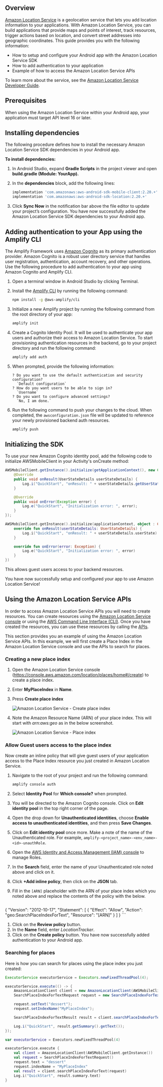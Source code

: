 ## Overview

[Amazon Location Service](http://aws.amazon.com/location) is a geolocation service that lets you add location information to your applications. With Amazon Location Service, you can build applications that provide maps and points of interest, track resources, trigger actions based on location, and convert street addresses into geographic coordinates. This guide provides you with the following information:

- How to setup and configure your Android app with the Amazon Location Service SDK
- How to add authentication to your application
- Example of how to access the Amazon Location Service APIs

To learn more about the service, see the [Amazon Location Service Developer Guide](https://docs.aws.amazon.com/location/latest/developerguide/).

## Prerequisites

When using the Amazon Location Service within your Android app, your application must target API level 16 or later.

## Installing dependencies

The following procedure defines how to install the necessary Amazon Location Service SDK dependencies in your Android app.

**To install dependencies:**

1. In Android Studio, expand **Gradle Scripts** in the project viewer and open **build.gradle (Module: YourApp).**
1. In the **dependencies** block, add the following lines:

    ```groovy
    implementation 'com.amazonaws:aws-android-sdk-mobile-client:2.20.+'
    implementation 'com.amazonaws:aws-android-sdk-location:2.20.+'
    ```

1. Click **Sync Now** in the notification bar above the file editor to update your project’s configuration. You have now successfully added the Amazon Location Service SDK dependencies to your Android app.

## Adding authentication to your App using the Amplify CLI

The Amplify Framework uses [Amazon Cognito](https://aws.amazon.com/cognito/) as its primary authentication provider. Amazon Cognito is a robust user directory service that handles user registration, authentication, account recovery, and other operations. Use the following procedure to add authentication to your app using Amazon Cognito and Amplify CLI. 

1. Open a terminal window in Android Studio by clicking Terminal.
1. Install the [Amplify CLI](https://docs.amplify.aws/cli/start/install) by running the following command:

    ```bash
    npm install -g @aws-amplify/cli
    ```

1. Initialize a new Amplify project by running the following command from the root directory of your app:

    ```bash
    amplify init
    ```

1. Create a Cognito Identity Pool. It will be used to authenticate your app users and authorize their access to Amazon Location Service. To start provisioning authentication resources in the backend, go to your project directory and run the following command:

    ```bash
    amplify add auth
    ```

1. When prompted, provide the following information:

    ```console
    ? Do you want to use the default authentication and security configuration? 
      `Default configuration`
    ? How do you want users to be able to sign in? 
      `Username`
    ? Do you want to configure advanced settings? 
      `No, I am done.`
    ```

1. Run the following command to push your changes to the cloud. When completed, the `awsconfiguration.json` file will be updated to reference your newly provisioned backend auth resources.

    ```bash
    amplify push
    ```

## Initializing the SDK

To use your new Amazon Cognito identity pool, add the following code to initialize AWSMobileClient in your Activity's onCreate method:

<amplify-block-switcher>

<amplify-block name="Java">

```java
AWSMobileClient.getInstance().initialize(getApplicationContext(), new Callback<UserStateDetails>() {
    @Override
    public void onResult(UserStateDetails userStateDetails) {
        Log.i("QuickStart", "onResult: " + userStateDetails.getUserState());
    }

    @Override
    public void onError(Exception error) {
        Log.e("QuickStart", "Initialization error: ", error);
    }
});
```

</amplify-block>
<amplify-block name="Kotlin">

```kotlin
AWSMobileClient.getInstance().initialize(applicationContext, object : Callback<UserStateDetails> {
    override fun onResult(userStateDetails: UserStateDetails) {
        Log.i("QuickStart", "onResult: " + userStateDetails.userState)
    }

    override fun onError(error: Exception) {
        Log.e("QuickStart", "Initialization error: ", error)
    }
})
```

</amplify-block>
</amplify-block-switcher>

This allows guest users access to your backend resources. 

You have now successfully setup and configured your app to use Amazon Location Service!

## Using the Amazon Location Service APIs

In order to access Amazon Location Service APIs you will need to create resources. You can create resources using the [Amazon Location Service console](http://console.aws.amazon.com/location/home) or using the [AWS Command Line Interface (CLI)](https://aws.amazon.com/cli/). Once you have created the resources, you can use these resources by calling the [APIs](https://aws-amplify.github.io/aws-sdk-android/docs/reference/). 

This section provides you an example of using the Amazon Location Service APIs. In this example, we will first create a Place Index in the Amazon Location Service console and use the APIs to search for places.  

### Creating a new place index

1. Open the Amazon Location Service console (https://console.aws.amazon.com/location/places/home#/create) to create a place index.
1. Enter **MyPlaceIndex** in **Name**.
1. Press **Create place index**

    ![Amazon Location Service - Create place index](~/images/als/create-place-index.png)

1. Note the Amazon Resource Name (ARN) of your place index. This will start with *arn:aws:geo* as in the below screenshot.

    ![Amazon Location Service - Place index](~/images/als/my-place-index.png)

### Allow Guest users access to the place index

Now create an inline policy that will give guest users of your application access to the Place Index resource you just created in Amazon Location Service.

1. Navigate to the root of your project and run the following command:

    ```bash
    amplify console auth
    ```

1. Select **Identity Pool** for **Which console?** when prompted.
1. You will be directed to the Amazon Cognito console. Click on **Edit identity pool** in the top right corner of the page.
1. Open the drop down for **Unauthenticated identities**, choose **Enable access to unauthenticated identities**, and then press **Save Changes**.
1. Click on **Edit identity pool** once more. Make a note of the name of the Unauthenticated role. For example, `amplify-<project_name>-<env_name>-<id>-unauthRole`.
1. Open the [AWS Identity and Access Management (IAM) console](https://console.aws.amazon.com/iam/home#/roles) to manage Roles.
1. In the **Search** field, enter the name of your Unauthenticated role noted above and click on it.
1. Click **+Add inline policy**, then click on the **JSON** tab.
1. Fill in the `[ARN]` placeholder with the ARN of your place index which you noted above and replace the contents of the policy with the below.

    ```json
{
        "Version": "2012-10-17",
        "Statement": [
            {
                "Effect": "Allow",
                "Action": "geo:SearchPlaceIndexForText",
                "Resource": "[ARN]"
            }
        ]
}
    ```

1. Click on the **Review policy** button.
1. In the **Name** field, enter *LocationTracker*.
1. Click on the **Create policy** button. You have now successfully added authentication to your Android app.

### Searching for places

Here is how you can search for places using the place index you just created:

<amplify-block-switcher>

<amplify-block name="Java">

```java
ExecutorService executorService = Executors.newFixedThreadPool(4);

executorService.execute(() -> {
    AmazonLocationClient client = new AmazonLocationClient(AWSMobileClient.getInstance());
    SearchPlaceIndexForTextRequest request = new SearchPlaceIndexForTextRequest();

    request.setText("dessert");
    request.setIndexName("MyPlaceIndex");

    SearchPlaceIndexForTextResult result = client.searchPlaceIndexForText(request);

    Log.i("QuickStart", result.getSummary().getText());
});
```

</amplify-block>
<amplify-block name="Kotlin">

```kotlin
var executorService = Executors.newFixedThreadPool(4)

executorService.execute {
    val client = AmazonLocationClient(AWSMobileClient.getInstance())
    val request = SearchPlaceIndexForTextRequest()
    request.text = "dessert"
    request.indexName = "MyPlaceIndex"
    val result = client.searchPlaceIndexForText(request)
    Log.i("QuickStart", result.summary.text)
}
```

</amplify-block>
</amplify-block-switcher>
